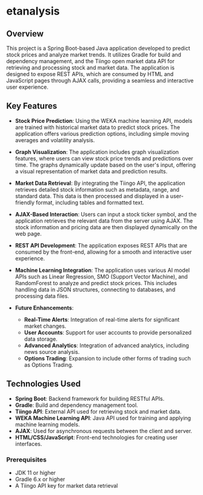 # etanalysis

## Overview

This project is a Spring Boot-based Java application developed to predict stock prices and analyze market trends. It utilizes Gradle for build and dependency management, and the Tiingo open market data API for retrieving and processing stock and market data. The application is designed to expose REST APIs, which are consumed by HTML and JavaScript pages through AJAX calls, providing a seamless and interactive user experience.

## Key Features

- **Stock Price Prediction**: Using the WEKA machine learning API, models are trained with historical market data to predict stock prices. The application offers various prediction options, including simple moving averages and volatility analysis.

- **Graph Visualization**: The application includes graph visualization features, where users can view stock price trends and predictions over time. The graphs dynamically update based on the user's input, offering a visual representation of market data and prediction results.

- **Market Data Retrieval**: By integrating the Tiingo API, the application retrieves detailed stock information such as metadata, range, and standard data. This data is then processed and displayed in a user-friendly format, including tables and formatted text.

- **AJAX-Based Interaction**: Users can input a stock ticker symbol, and the application retrieves the relevant data from the server using AJAX. The stock information and pricing data are then displayed dynamically on the web page.

- **REST API Development**: The application exposes REST APIs that are consumed by the front-end, allowing for a smooth and interactive user experience.

- **Machine Learning Integration**: The application uses various AI model APIs such as Linear Regression, SMO (Support Vector Machine), and RandomForest to analyze and predict stock prices. This includes handling data in JSON structures, connecting to databases, and processing data files.

- **Future Enhancements**:
  - **Real-Time Alerts**: Integration of real-time alerts for significant market changes.
  - **User Accounts**: Support for user accounts to provide personalized data storage.
  - **Advanced Analytics**: Integration of advanced analytics, including news source analysis.
  - **Options Trading**: Expansion to include other forms of trading such as Options Trading.

## Technologies Used

- **Spring Boot**: Backend framework for building RESTful APIs.
- **Gradle**: Build and dependency management tool.
- **Tiingo API**: External API used for retrieving stock and market data.
- **WEKA Machine Learning API**: Java API used for training and applying machine learning models.
- **AJAX**: Used for asynchronous requests between the client and server.
- **HTML/CSS/JavaScript**: Front-end technologies for creating user interfaces.

### Prerequisites

- JDK 11 or higher
- Gradle 6.x or higher
- A Tiingo API key for market data retrieval

 
